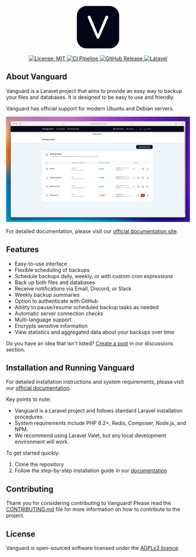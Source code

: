 <p align="center"><img src="https://raw.githubusercontent.com/vanguardbackup/assets/main/icon-200.png" width="120" alt="Vanguard Logo"></p>

<p align="center">
  <a href="https://opensource.org/license/agpl-v3">
    <img src="https://img.shields.io/github/license/vanguardbackup/vanguard?style=for-the-badge&logo=opensourceinitiative&logoColor=ffffff" alt="License: MIT">
  </a>
  <a href="https://github.com/vanguardbackup/vanguard/actions/workflows/main-ci.yml">
    <img src="https://img.shields.io/github/actions/workflow/status/vanguardbackup/vanguard/main-ci.yml?style=for-the-badge&logo=githubactions&logoColor=ffffff&label=CI%20Pipeline" alt="CI Pipeline">
  </a>
<a href="https://github.com/vanguardbackup/vanguard/releases">
  <img src="https://img.shields.io/github/v/release/vanguardbackup/vanguard?style=for-the-badge&logo=github&logoColor=ffffff" alt="GitHub Release">
</a>
<a href="https://laravel.com">
<img src="https://img.shields.io/badge/laravel-%23FF2D20.svg?style=for-the-badge&logo=laravel&logoColor=white" alt="Laravel">
</a>
</p>

## About Vanguard

Vanguard is a Laravel project that aims to provide an easy way to backup your files and databases. It is designed to be easy to use and friendly.

Vanguard has official support for modern Ubuntu and Debian servers.

<p align="center">
<img src="https://raw.githubusercontent.com/vanguardbackup/assets/main/screenshots/backup-tasks.png" width="900" alt="Screenshot"></p>

For detailed documentation, please visit our [official documentation site](https://docs.vanguardbackup.com/).

## Features

- Easy-to-use interface
- Flexible scheduling of backups
- Schedule backups daily, weekly, or with custom cron expressions
- Back up both files and databases
- Receive notifications via Email, Discord, or Slack
- Weekly backup summaries
- Option to authenticate with GitHub
- Ability to pause/resume scheduled backup tasks as needed
- Automatic server connection checks
- Multi-language support
- Encrypts sensitive information
- View statistics and aggregated data about your backups over time

Do you have an idea that isn't listed? [Create a post](https://github.com/vanguardbackup/vanguard/discussions/new?category=ideas) in our discussions section.

## Installation and Running Vanguard

For detailed installation instructions and system requirements, please visit our [official documentation](https://docs.vanguardbackup.com/installation).

Key points to note:

- Vanguard is a Laravel project and follows standard Laravel installation procedures.
- System requirements include PHP 8.2+, Redis, Composer, Node.js, and NPM.
- We recommend using Laravel Valet, but any local development environment will work.

To get started quickly:

1. Clone the repository
2. Follow the step-by-step installation guide in our [documentation](https://docs.vanguardbackup.com/installation)


## Contributing

Thank you for considering contributing to Vanguard! Please read the [CONTRIBUTING.md](CONTRIBUTING.md) file for more information on how to contribute to the project.

## License

Vanguard is open-sourced software licensed under the [AGPLv3 licence](https://opensource.org/license/agpl-v3).
